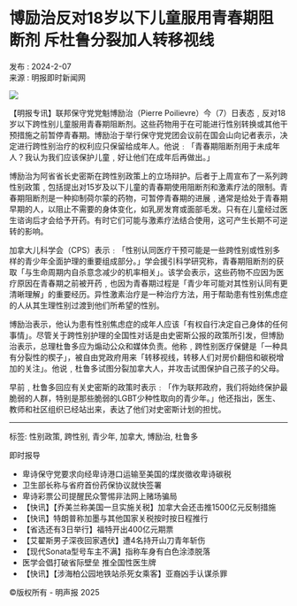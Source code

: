 # 博励治反对18岁以下儿童服用青春期阻断剂 斥杜鲁分裂加人转移视线

发布 : 2024-2-07  
来源 : 明报即时新闻网  

![](http://www.mingpaocanada.com/realtimeNews/article_image/can20240207/pierre.jpg)

【明报专讯】联邦保守党党魁博励治（Pierre Poilievre）今（7）日表态﹐反对18岁以下跨性别儿童服用青春期阻断剂。这些药物用于在可能进行性别转换或其他干预措施之前暂停青春期。博励治于举行保守党党团会议前在国会山向记者表示，决定进行跨性别治疗的权利应只保留给成年人。他说﹕「青春期阻断剂用于未成年人？我认为我们应该保护儿童﹐好让他们在成年后再做出。」

博励治为阿省省长史密斯在跨性别政策上的立场辩护。后者于上周宣布了一系列跨性别政策﹐包括提出对15岁及以下儿童的青春期使用阻断剂和激素疗法的限制。青春期阻断剂是一种抑制荷尔蒙的药物，可暂停青春期的进展﹐通常是给处于青春期早期的人，以阻止不需要的身体变化，如乳房发育或面部毛发。只有在儿童经过医生谘询后才会给予开药。有时它们可能与激素疗法结合使用，这可产生长期不可逆转的影响。

加拿大儿科学会（CPS）表示﹕「性别认同医疗干预可能是一些跨性别或性别多样的青少年全面护理的重要组成部分。」学会援引科学研究称，青春期阻断剂的获取「与生命周期内自杀意念减少的机率相关」。该学会表示，这些药物不应因为医疗原因在青春期之前被开药﹐也因为青春期过程是「青少年可能对其性别认同有更清晰理解」的重要经历。异性激素治疗是一种治疗方法，用于帮助患有性别焦虑症的人从其生理性别过渡到他们所希望的性别。

博励治表示，他认为患有性别焦虑症的成年人应该「有权自行决定自己身体的任何事情」。尽管关于跨性别护理的全国性对话是由史密斯公报的政策所引发，但博励治表示，总理杜鲁多应为煽动公众和媒体负责。他称﹐跨性别医疗保健是「一种具有分裂性的楔子」，被自由党政府用来「转移视线，转移人们对房价翻倍和碳税增加的关注」。他说﹐杜鲁多试图分裂加拿大人，并攻击试图保护自己孩子的父母。

早前﹐杜鲁多回应有关史密斯的政策时表示﹕「作为联邦政府，我们将始终保护最脆弱的人群，特别是那些脆弱的LGBT少种性取向的青少年。」他还指出，医生、教师和社区组织已经站出来，表达了他们对史密斯计划的担忧。

---

标签: 性别政策, 跨性别, 青少年, 加拿大, 博励治, 杜鲁多

即时报导

- 卑诗保守党要求向经卑诗港口运输至美国的煤炭徵收卑诗碳税
- 卫生部长称与省府首份药保协议就快签署
- 卑诗彩票公司提醒民众警惕非法网上赌场骗局
- 【快讯】【乔美兰称美国一旦实施关税】加拿大会还击推1500亿元反制措施
- 【快讯】特朗普称加墨与其他国家关税按时按日程推行
- 【省选还有3日举行】福特开出400亿元期票
- 【艾翟斯男子深夜回家遇伏】遭4名持开山刀青年斩伤
- 【现代Sonata型号车主不满】指称车身有白色涂漆脱落
- 医学会倡打破省际壁垒 推全国性医生牌
- 【快讯】【涉海柏公园地铁站杀死女乘客】亚裔凶手认谋杀罪

©版权所有 - 明声报 2025 